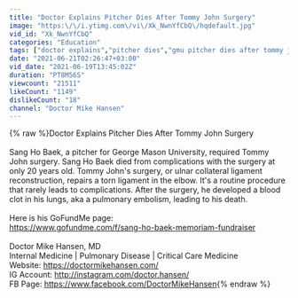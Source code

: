 ```yaml
---
title: "Doctor Explains Pitcher Dies After Tommy John Surgery"
image: "https:\/\/i.ytimg.com\/vi\/Xk_NwnYfCbQ\/hqdefault.jpg"
vid_id: "Xk_NwnYfCbQ"
categories: "Education"
tags: ["doctor explains","pitcher dies","gmu pitcher dies after tommy john surgery"]
date: "2021-06-21T02:26:47+03:00"
vid_date: "2021-06-19T13:45:02Z"
duration: "PT8M56S"
viewcount: "21511"
likeCount: "1149"
dislikeCount: "18"
channel: "Doctor Mike Hansen"
---
```

{% raw %}Doctor Explains Pitcher Dies After Tommy John Surgery<br /><br />Sang Ho Baek, a pitcher for George Mason University, required Tommy John surgery. Sang Ho Baek died from complications with the surgery at only 20 years old. Tommy John's surgery, or ulnar collateral ligament reconstruction, repairs a torn ligament in the elbow. It's a routine procedure that rarely leads to complications. After the surgery, he developed a blood clot in his lungs, aka a pulmonary embolism, leading to his death. <br /><br />Here is his GoFundMe page: <br /><a rel="nofollow" target="blank" href="https://www.gofundme.com/f/sang-ho-baek-memoriam-fundraiser">https://www.gofundme.com/f/sang-ho-baek-memoriam-fundraiser</a><br /><br />Doctor Mike Hansen, MD<br />Internal Medicine | Pulmonary Disease | Critical Care Medicine<br />Website: <a rel="nofollow" target="blank" href="https://doctormikehansen.com/">https://doctormikehansen.com/</a><br />IG Account: <a rel="nofollow" target="blank" href="http://instagram.com/doctor.hansen/">http://instagram.com/doctor.hansen/</a><br />FB Page: <a rel="nofollow" target="blank" href="https://www.facebook.com/DoctorMikeHansen">https://www.facebook.com/DoctorMikeHansen</a>{% endraw %}

